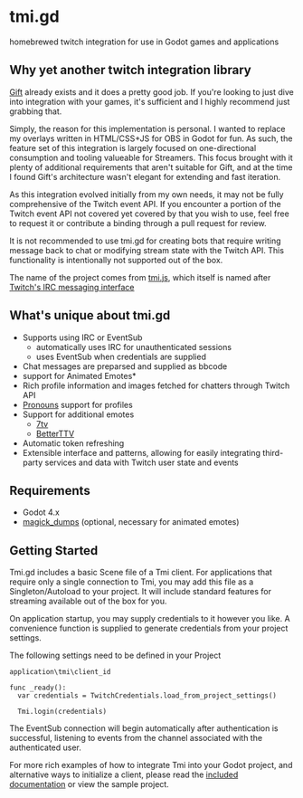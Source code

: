 # tmi.gd

homebrewed twitch integration for use in Godot games and applications

## Why yet another twitch integration library

[Gift](https://github.com/issork/gift) already exists and it does a pretty good job.  If you're looking to just dive into integration with your games, it's sufficient and I highly recommend just grabbing that.

Simply, the reason for this implementation is personal.
I wanted to replace my overlays written in HTML/CSS+JS for OBS in Godot for fun.  As such, the feature set of this integration is largely focused on one-directional consumption and tooling valueable for Streamers.  This focus brought with it plenty of additional requirements that aren't suitable for Gift, and at the time I found Gift's architecture wasn't elegant for extending and fast iteration.

As this integration evolved initially from my own needs, it may not be fully comprehensive of the Twitch event API.
If you encounter a portion of the Twitch event API not covered yet covered by that you wish to use, feel free to request it or contribute a binding through a pull request for review.

It is not recommended to use tmi.gd for creating bots that require writing message back to chat or modifying stream state with the Twitch API.  This functionality is intentionally not supported out of the box.

The name of the project comes from [tmi.js](https://tmijs.com/), which itself is named after [Twitch's IRC messaging interface](https://dev.twitch.tv/docs/irc/)

## What's unique about tmi.gd

- Supports using IRC or EventSub
    - automatically uses IRC for unauthenticated sessions
    - uses EventSub when credentials are supplied
- Chat messages are preparsed and supplied as bbcode
- support for Animated Emotes*
- Rich profile information and images fetched for chatters through Twitch API
- [Pronouns](http://pronouns.alejo.io/) support for profiles
- Support for additional emotes
    - [7tv](https://7tv.app)
    - [BetterTTV](https://betterttv.com/)
- Automatic token refreshing
- Extensible interface and patterns, allowing for easily integrating third-party services and data with Twitch user state and events

## Requirements
- Godot 4.x
- [magick_dumps](https://github.com/erodozer/magick-dumps) (optional, necessary for animated emotes)

## Getting Started

Tmi.gd includes a basic Scene file of a Tmi client.  For applications that require only a single connection to Tmi, you may add this file as a Singleton/Autoload to your project.  It will include standard features for streaming available out of the box for you.

On application startup, you may supply credentials to it however you like.  A convenience function is supplied to generate credentials from your project settings.

The following settings need to be defined in your Project
```
application\tmi\client_id
```

```gdscript
func _ready():
  var credentials = TwitchCredentials.load_from_project_settings()

  Tmi.login(credentials)
```

The EventSub connection will begin automatically after authentication is successful, listening to events from the channel associated with the authenticated user.

For more rich examples of how to integrate Tmi into your Godot project, and alternative ways to initialize a client, please read the [included documentation](/docs/getting_started.md) or view the sample project.
